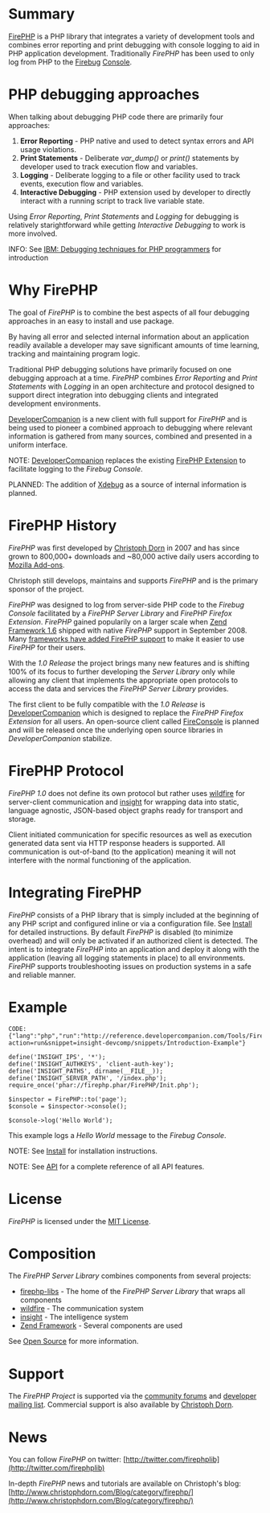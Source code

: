 
Summary
=======

[FirePHP](http://www.firephp.org/) is a PHP library that integrates a variety of development tools
and combines error reporting and print debugging with console logging to aid in PHP application development.
Traditionally *FirePHP* has been used to only log from PHP to the [Firebug](http://getfirebug.com/) [Console](http://getfirebug.com/commandline).


PHP debugging approaches
========================

When talking about debugging PHP code there are primarily four approaches:

  1. **Error Reporting** - PHP native and used to detect syntax errors and API usage violations.
  2. **Print Statements** - Deliberate *var_dump()* or *print()* statements by developer used to track execution flow and variables.
  3. **Logging** - Deliberate logging to a file or other facility used to track events, execution flow and variables.
  4. **Interactive Debugging** - PHP extension used by developer to directly interact with a running script to track live variable state.

Using *Error Reporting*, *Print Statements* and *Logging* for debugging is relatively starightforward
while getting *Interactive Debugging* to work is more involved.

INFO: See [IBM: Debugging techniques for PHP programmers](http://www.ibm.com/developerworks/library/os-debug/) for introduction


Why FirePHP
===========

The goal of *FirePHP* is to combine the best aspects of all four debugging approaches in an easy to install and use package.
    
By having all error and selected internal information about an application readily available a developer may save significant
amounts of time learning, tracking and maintaining program logic.

Traditional PHP debugging solutions have primarily focused on one debugging approach at a time. *FirePHP* combines
*Error Reporting* and *Print Statements* with *Logging* in an open architecture and protocol designed to
support direct integration into debugging clients and integrated development environments.

[DeveloperCompanion](http://www.developercompanion.com/) is a new client with full support for *FirePHP* and is being used
to pioneer a combined approach to debugging where relevant information is gathered from many sources, combined and presented in a uniform interface.
    
NOTE: [DeveloperCompanion](http://www.developercompanion.com/) replaces the existing [FirePHP Extension](https://addons.mozilla.org/en-US/firefox/addon/6149/) to facilitate logging to the *Firebug Console*.

PLANNED: The addition of [Xdebug](http://xdebug.org/) as a source of internal information is planned.


FirePHP History
===============

*FirePHP* was first developed by [Christoph Dorn](http://www.christophdorn.com/) in 2007 and has since grown to 800,000+ downloads
and ~80,000 active daily users according to [Mozilla Add-ons](https://addons.mozilla.org/en-US/firefox/addon/6149/).

Christoph still develops, maintains and supports *FirePHP* and is the primary sponsor of the project.
    
*FirePHP* was designed to log from server-side PHP code to the *Firebug Console* facilitated by
a *FirePHP Server Library* and *FirePHP Firefox Extension*. *FirePHP* gained popularily on a larger scale
when [Zend Framework 1.6](http://framework.zend.com/) shipped with native *FirePHP* support in September 2008.
Many [frameworks have added FirePHP support](http://www.firephp.org/Wiki/Libraries/FirePHPCore) to make it easier to use *FirePHP* for their users.

With the *1.0 Release* the project brings many new features and is shifting 100% of its focus to further developing the *Server Library* only while allowing
any client that implements the appropriate open protocols to access the data and services the *FirePHP Server Library* provides.

The first client to be fully compatible with the *1.0 Release* is [DeveloperCompanion](http://www.developercompanion.com/) which
is designed to replace the *FirePHP Firefox Extension* for all users. An open-source client called [FireConsole](http://www.fireconsole.org/) is planned
and will be released once the underlying open source libraries in *DeveloperCompanion* stabilize.


FirePHP Protocol
================
    
*FirePHP 1.0* does not define its own protocol but rather uses [wildfire](http://github.com/cadorn/wildfire) for server-client communication and
[insight](http://github.com/cadorn/insight) for wrapping data into static, language agnostic, JSON-based object graphs ready for transport and storage.

Client initiated communication for specific resources as well as execution generated data sent via HTTP response headers
is supported. All communication is out-of-band (to the application) meaning it will not interfere with the normal functioning of the application.


Integrating FirePHP
===================
    
*FirePHP* consists of a PHP library that is simply included at the beginning of any PHP script and
configured inline or via a configuration file.
See [Install](Install.md) for detailed instructions. By default *FirePHP* is disabled (to minimize overhead)
and will only be activated if an authorized client is detected. The intent is to integrate *FirePHP* into an application
and deploy it along with the application (leaving all logging statements in place) to all environments. *FirePHP*
supports troubleshooting issues on production systems in a safe and reliable manner.


Example
=======

    CODE: {"lang":"php","run":"http://reference.developercompanion.com/Tools/FirePHPCompanion/Run/Examples/TestRunner/?action=run&snippet=insight-devcomp/snippets/Introduction-Example"}    
    
    define('INSIGHT_IPS', '*');
    define('INSIGHT_AUTHKEYS', 'client-auth-key');
    define('INSIGHT_PATHS', dirname(__FILE__));
    define('INSIGHT_SERVER_PATH', '/index.php');
    require_once('phar://firephp.phar/FirePHP/Init.php');
    
    $inspector = FirePHP::to('page');
    $console = $inspector->console();
    
    $console->log('Hello World');

This example logs a *Hello World* message to the *Firebug Console*.

NOTE: See [Install](Install.md) for installation instructions.

NOTE: See [API](API.md) for a complete reference of all API features.


License
=======
    
*FirePHP* is licensed under the [MIT License](http://github.com/cadorn/firephp-libs/blob/master/programs/standalone/LICENSE).


Composition
===========

The *FirePHP Server Library* combines components from several projects:

  * [firephp-libs](http://github.com/cadorn/firephp-libs) - The home of the <i>FirePHP Server Library</i> that wraps all components
  * [wildfire](http://github.com/cadorn/wildfire) - The communication system
  * [insight](http://github.com/cadorn/insight) - The intelligence system
  * [Zend Framework](http://framework.zend.com/) - Several components are used

See [Open Source](OpenSource.md) for more information.


Support
=======

The *FirePHP Project* is supported via the [community forums](http://forum.firephp.org/) and
[developer mailing list](http://groups.google.com/group/firephp-dev).
Commercial support is also available by [Christoph Dorn](http://www.christophdorn.com/).


News
====

You can follow *FirePHP* on twitter: [http://twitter.com/firephplib](http://twitter.com/firephplib)

In-depth *FirePHP* news and tutorials are available on Christoph's blog:
[http://www.christophdorn.com/Blog/category/firephp/](http://www.christophdorn.com/Blog/category/firephp/)

